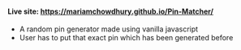 #### Live site: https://mariamchowdhury.github.io/Pin-Matcher/
* A random pin generator made using vanilla javascript
* User has to put that exact pin which has been generated before
